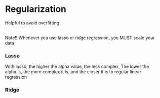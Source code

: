 # Regularization
Helpful to avoid overfitting <br><br>

Note!! Whenever you use lasso or ridge regression, you MUST scale your data



### Lasso 
With lasso, the higher the alpha value, the less complex, The lower the alpha is, the more complex it is, and the closer it is to regular linear regression

### Ridge
